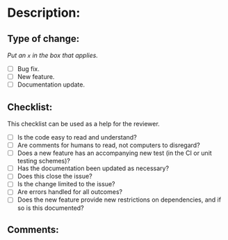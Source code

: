 # Description:
<!-- Summary of change, including the issue(s) to be addressed. -->

## Type of change:
_Put an `x` in the box that applies._
- [ ] Bug fix.
- [ ] New feature.
- [ ] Documentation update.

## Checklist:
<!-- Put an `x` in the boxes that apply. You can also fill these out after creating the PR. -->

This checklist can be used as a help for the reviewer.

- [ ] Is the code easy to read and understand?
- [ ] Are comments for humans to read, not computers to disregard?
- [ ] Does a new feature has an accompanying new test (in the CI or unit testing schemes)?
- [ ] Has the documentation been updated as necessary?
- [ ] Does this close the issue?
- [ ] Is the change limited to the issue?
- [ ] Are errors handled for all outcomes?
- [ ] Does the new feature provide new restrictions on dependencies, and if so is this documented?

## Comments:
<!-- Additional comments here, including clarifications on checklist if applicable. -->
